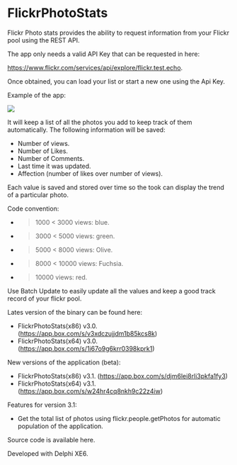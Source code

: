 FlickrPhotoStats
================

Flickr Photo stats provides the ability to request information from your Flickr pool using the REST API.

The app only needs a valid API Key that can be requested in here:

https://www.flickr.com/services/api/explore/flickr.test.echo.

Once obtained, you can load your list or start a new one using the Api Key.

Example of the app:

![](http://2.bp.blogspot.com/-u9e9JX1v6Sc/VCabY59YGtI/AAAAAAAAEk8/Qm6ttjVHK7M/s1600/Example.png)

It will keep a list of all the photos you add to keep track of them automatically.
The following information will be saved:
- Number of views.
- Number of Likes.
- Number of Comments.
- Last time it was updated.
- Affection (number of likes over number of views).

Each value is saved and stored over time so the took can display the trend of a particular photo.

Code convention:
- > 1000 < 3000 views: blue.
- > 3000 < 5000 views: green.
- > 5000 < 8000 views: Olive.
- > 8000 < 10000 views: Fuchsia. 
- > 10000 views: red.
 
Use Batch Update to easily update all the values and keep a good track record of your flickr pool.

Lates version of the binary can be found here:

- FlickrPhotoStats(x86) v3.0. (https://app.box.com/s/v3xdczujjdm1b85kcs8k)
- FlickrPhotoStats(x64) v3.0. (https://app.box.com/s/1i67o9g6krr0398kprk1)

New versions of the application (beta):

- FlickrPhotoStats(x86) v3.1. (https://app.box.com/s/djm6lei8rli3pkfa1fy3)
- FlickrPhotoStats(x64) v3.1. (https://app.box.com/s/w24hr4cq8nkh9c22z4iw)

Features for version 3.1:
- Get the total list of photos using flickr.people.getPhotos for automatic population of the application.

Source code is available here.

Developed with Delphi XE6.
